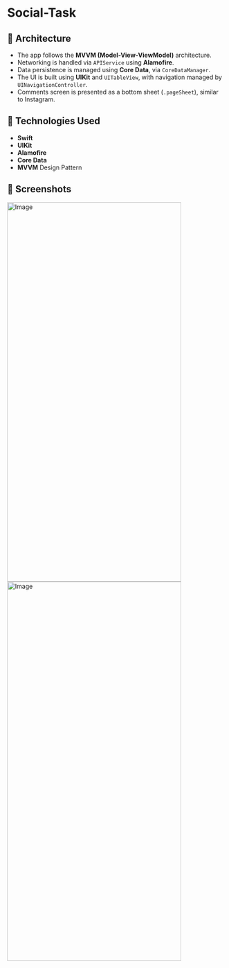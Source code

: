 # Social-Task

## 📌 Architecture

- The app follows the **MVVM (Model-View-ViewModel)** architecture.
- Networking is handled via `APIService` using **Alamofire**.
- Data persistence is managed using **Core Data**, via `CoreDataManager`.
- The UI is built using **UIKit** and `UITableView`, with navigation managed by `UINavigationController`.
- Comments screen is presented as a bottom sheet (`.pageSheet`), similar to Instagram.

## 🧰 Technologies Used

- **Swift**
- **UIKit**
- **Alamofire**
- **Core Data**
- **MVVM** Design Pattern

## 📸 Screenshots

<img width="402" height="874" alt="Image" src="https://github.com/user-attachments/assets/1e2cfa26-897f-4fe6-8c97-9a383b7b4839" />

<img width="402" height="874" alt="Image" src="https://github.com/user-attachments/assets/3b46fb22-764a-42c4-b149-bc4d4adfd7e0" />

